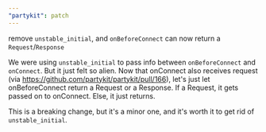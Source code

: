 ```yaml
---
"partykit": patch
---
```


remove `unstable_initial`, and `onBeforeConnect` can now return a `Request`/`Response`

We were using `unstable_initial` to pass info between `onBeforeConnect` and `onConnect`. But it just felt so alien. Now that onConnect also receives request (via https://github.com/partykit/partykit/pull/166), let's just let onBeforeConnect return a Request or a Response. If a Request, it gets passed on to onConnect. Else, it just returns.

This is a breaking change, but it's a minor one, and it's worth it to get rid of `unstable_initial`.
